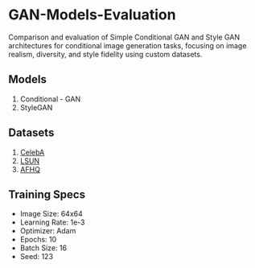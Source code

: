 # GAN-Models-Evaluation

Comparison and evaluation of Simple Conditional GAN and Style GAN architectures for conditional image generation tasks, focusing on image realism, diversity, and style fidelity using custom datasets.

## Models

1. Conditional - GAN
2. StyleGAN

## Datasets

1. [CelebA](https://pytorch.org/vision/0.17/generated/torchvision.datasets.CelebA.html)
2. [LSUN](https://pytorch.org/vision/0.16/generated/torchvision.datasets.LSUN.html)
3. [AFHQ](https://www.kaggle.com/datasets/andrewmvd/animal-faces)

## Training Specs

- Image Size: 64x64
- Learning Rate: 1e-3
- Optimizer: Adam
- Epochs: 10
- Batch Size: 16
- Seed: 123
